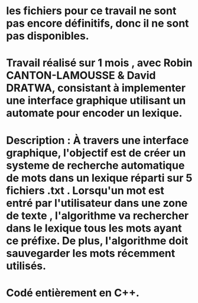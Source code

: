 # les fichiers pour ce travail ne sont pas encore définitifs, donc il ne sont pas disponibles.

# Travail réalisé sur 1 mois , avec Robin CANTON-LAMOUSSE & David DRATWA, consistant à implementer une interface graphique utilisant un automate pour encoder un lexique.

# Description : À travers une interface graphique, l'objectif est de créer un systeme de recherche automatique de mots dans un lexique réparti sur 5 fichiers .txt . Lorsqu'un mot est entré par l'utilisateur dans une zone de texte , l'algorithme va rechercher dans le lexique tous les mots ayant ce préfixe. De plus, l'algorithme doit sauvegarder les mots récemment utilisés.  

# Codé entièrement en C++.

